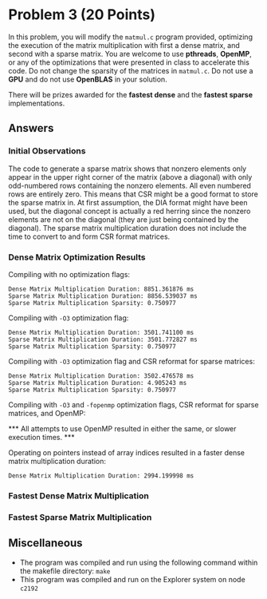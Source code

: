 # Problem 3 (20 Points)

In this problem, you will modify the `matmul.c` program provided, optimizing the execution of the matrix multiplication with first a dense matrix, and second with a sparse matrix. You are welcome to use **pthreads**, **OpenMP**, or any of the optimizations that were presented in class to accelerate this code. Do not change the sparsity of the matrices in `matmul.c`. Do not use a **GPU** and do not use **OpenBLAS** in your solution.  

There will be prizes awarded for the **fastest dense** and the **fastest sparse** implementations.

## Answers

### Initial Observations

The code to generate a sparse matrix shows that nonzero elements only appear in the upper right corner of the matrix (above a diagonal) with only odd-numbered rows containing the nonzero elements. All even numbered rows are entirely zero. This means that CSR might be a good format to store the sparse matrix in. At first assumption, the DIA format might have been used, but the diagonal concept is actually a red herring since the nonzero elements are not on the diagonal (they are just being contained by the diagonal). The sparse matrix multiplication duration does not include the time to convert to and form CSR format matrices.

### Dense Matrix Optimization Results
Compiling with no optimization flags:
```
Dense Matrix Multiplication Duration: 8851.361876 ms
Sparse Matrix Multiplication Duration: 8856.539037 ms
Sparse Matrix Multiplication Sparsity: 0.750977 
```

Compiling with `-O3` optimization flag:
```
Dense Matrix Multiplication Duration: 3501.741100 ms
Sparse Matrix Multiplication Duration: 3501.772827 ms
Sparse Matrix Multiplication Sparsity: 0.750977 
```

Compiling with `-O3` optimization flag and CSR reformat for sparse matrices:
```
Dense Matrix Multiplication Duration: 3502.476578 ms
Sparse Matrix Multiplication Duration: 4.905243 ms
Sparse Matrix Multiplication Sparsity: 0.750977 
```

Compiling with `-O3` and `-fopenmp` optimization flags, CSR reformat for sparse matrices, and OpenMP:

*** All attempts to use OpenMP resulted in either the same, or slower execution times. ***

Operating on pointers instead of array indices resulted in a faster dense matrix multiplication duration:
```
Dense Matrix Multiplication Duration: 2994.199998 ms
```

### Fastest Dense Matrix Multiplication

### Fastest Sparse Matrix Multiplication


## Miscellaneous
- The program was compiled and run using the following command within the makefile directory:
```make```
- This program was compiled and run on the Explorer system on node `c2192`